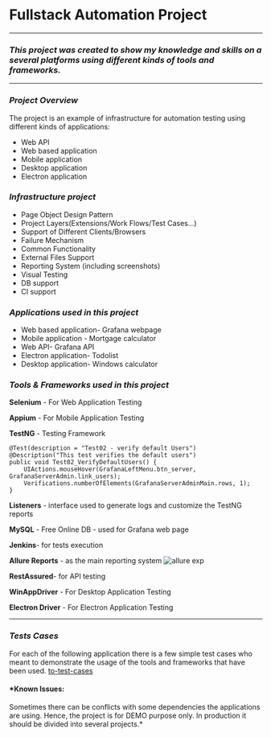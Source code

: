 # **Fullstack Automation Project**
------------

###  *This project was created to show my knowledge and skills on a several platforms using different kinds of tools and frameworks.*

-----------
###  *Project Overview* 
The project is an example of infrastructure for automation testing using different kinds of applications:
- Web API
- Web based application
- Mobile application
- Desktop application
- Electron application

### *Infrastructure project*

- Page Object Design Pattern
- Project Layers(Extensions/Work Flows/Test Cases...)
- Support of Different Clients/Browsers
- Failure Mechanism
- Common Functionality
- External Files Support
- Reporting System (including screenshots)
- Visual Testing
- DB support
- CI support

### *Applications used in this project*
- Web based application- Grafana webpage 
- Mobile application - Mortgage calculator 
- Web API- Grafana API  
- Electron application- Todolist
- Desktop application- Windows calculator 

### *Tools & Frameworks used in this project*
**Selenium** - For Web Application Testing

**Appium** - For Mobile Application Testing

**TestNG** - Testing Framework


    @Test(description = "Test02 - verify default Users")
    @Description("This test verifies the default users")
    public void Test02_VerifyDefaultUsers() {
        UIActions.mouseHover(GrafanaLeftMenu.btn_server, GrafanaServerAdmin.link_users);
        Verifications.numberOfElements(GrafanaServerAdminMain.rows, 1);
    }

**Listeners** - interface used to generate logs and customize the TestNG reports

**MySQL** - Free Online DB - used for Grafana web page

**Jenkins**- for tests execution

**Allure Reports** - as the main reporting system 
![allure exp](https://user-images.githubusercontent.com/109291463/179021063-b8d01ad2-93f2-4bcd-a6d1-25d40891c277.png)

**RestAssured**- for API testing

**WinAppDriver** - For Desktop Application Testing

**Electron Driver** - For Electron Application Testing



------------

### *Tests Cases*
For each of the following application there is a few simple test cases who meant to demonstrate the usage of the tools and frameworks that have been used.
[to-test-cases](https://github.com/shellys29/FinalProjectAutomation/tree/main/src/test/java "test-cases")


#### *Known Issues:
Sometimes there can be conflicts with some dependencies the applications are using. Hence, the project is for DEMO purpose only.
In production it should be divided into several projects.*
